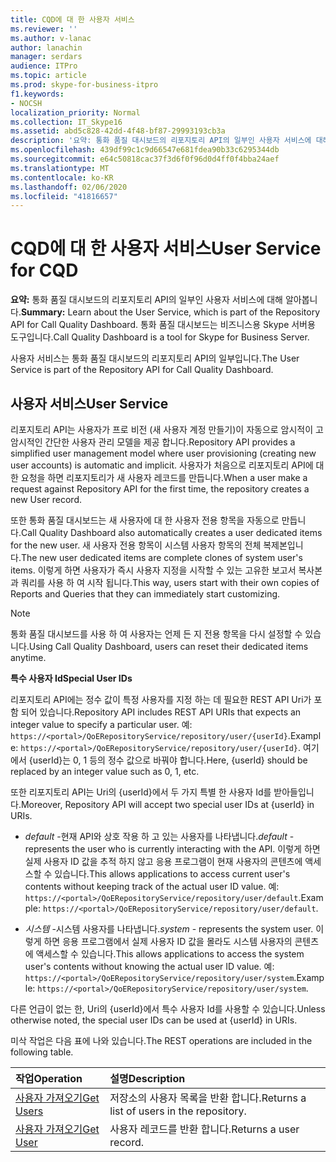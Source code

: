 ```yaml
---
title: CQD에 대 한 사용자 서비스
ms.reviewer: ''
ms.author: v-lanac
author: lanachin
manager: serdars
audience: ITPro
ms.topic: article
ms.prod: skype-for-business-itpro
f1.keywords:
- NOCSH
localization_priority: Normal
ms.collection: IT_Skype16
ms.assetid: abd5c828-42dd-4f48-bf87-29993193cb3a
description: '요약: 통화 품질 대시보드의 리포지토리 API의 일부인 사용자 서비스에 대해 알아봅니다. 통화 품질 대시보드는 비즈니스용 Skype 서버용 도구입니다.'
ms.openlocfilehash: 439df99c1c9d66547e681fdea90b33c6295344db
ms.sourcegitcommit: e64c50818cac37f3d6f0f96d0d4ff0f4bba24aef
ms.translationtype: MT
ms.contentlocale: ko-KR
ms.lasthandoff: 02/06/2020
ms.locfileid: "41816657"
---
```

# <a name="user-service-for-cqd"></a><span data-ttu-id="9bed4-104">CQD에 대 한 사용자 서비스</span><span class="sxs-lookup"><span data-stu-id="9bed4-104">User Service for CQD</span></span>
 
<span data-ttu-id="9bed4-105">**요약:** 통화 품질 대시보드의 리포지토리 API의 일부인 사용자 서비스에 대해 알아봅니다.</span><span class="sxs-lookup"><span data-stu-id="9bed4-105">**Summary:** Learn about the User Service, which is part of the Repository API for Call Quality Dashboard.</span></span> <span data-ttu-id="9bed4-106">통화 품질 대시보드는 비즈니스용 Skype 서버용 도구입니다.</span><span class="sxs-lookup"><span data-stu-id="9bed4-106">Call Quality Dashboard is a tool for Skype for Business Server.</span></span>
  
<span data-ttu-id="9bed4-107">사용자 서비스는 통화 품질 대시보드의 리포지토리 API의 일부입니다.</span><span class="sxs-lookup"><span data-stu-id="9bed4-107">The User Service is part of the Repository API for Call Quality Dashboard.</span></span>
  
## <a name="user-service"></a><span data-ttu-id="9bed4-108">사용자 서비스</span><span class="sxs-lookup"><span data-stu-id="9bed4-108">User Service</span></span>

<span data-ttu-id="9bed4-109">리포지토리 API는 사용자가 프로 비전 (새 사용자 계정 만들기)이 자동으로 암시적이 고 암시적인 간단한 사용자 관리 모델을 제공 합니다.</span><span class="sxs-lookup"><span data-stu-id="9bed4-109">Repository API provides a simplified user management model where user provisioning (creating new user accounts) is automatic and implicit.</span></span> <span data-ttu-id="9bed4-110">사용자가 처음으로 리포지토리 API에 대 한 요청을 하면 리포지토리가 새 사용자 레코드를 만듭니다.</span><span class="sxs-lookup"><span data-stu-id="9bed4-110">When a user make a request against Repository API for the first time, the repository creates a new User record.</span></span> 
  
<span data-ttu-id="9bed4-111">또한 통화 품질 대시보드는 새 사용자에 대 한 사용자 전용 항목을 자동으로 만듭니다.</span><span class="sxs-lookup"><span data-stu-id="9bed4-111">Call Quality Dashboard also automatically creates a user dedicated items for the new user.</span></span> <span data-ttu-id="9bed4-112">새 사용자 전용 항목이 시스템 사용자 항목의 전체 복제본입니다.</span><span class="sxs-lookup"><span data-stu-id="9bed4-112">The new user dedicated items are complete clones of system user's items.</span></span> <span data-ttu-id="9bed4-113">이렇게 하면 사용자가 즉시 사용자 지정을 시작할 수 있는 고유한 보고서 복사본과 쿼리를 사용 하 여 시작 됩니다.</span><span class="sxs-lookup"><span data-stu-id="9bed4-113">This way, users start with their own copies of Reports and Queries that they can immediately start customizing.</span></span> 
  
> [!NOTE]
> <span data-ttu-id="9bed4-114">통화 품질 대시보드를 사용 하 여 사용자는 언제 든 지 전용 항목을 다시 설정할 수 있습니다.</span><span class="sxs-lookup"><span data-stu-id="9bed4-114">Using Call Quality Dashboard, users can reset their dedicated items anytime.</span></span> 
  
 <span data-ttu-id="9bed4-115">**특수 사용자 Id**</span><span class="sxs-lookup"><span data-stu-id="9bed4-115">**Special User IDs**</span></span>
  
<span data-ttu-id="9bed4-116">리포지토리 API에는 정수 값이 특정 사용자를 지정 하는 데 필요한 REST API Uri가 포함 되어 있습니다.</span><span class="sxs-lookup"><span data-stu-id="9bed4-116">Repository API includes REST API URIs that expects an integer value to specify a particular user.</span></span> <span data-ttu-id="9bed4-117">예: `https://<portal>/QoERepositoryService/repository/user/{userId}`.</span><span class="sxs-lookup"><span data-stu-id="9bed4-117">Example:  `https://<portal>/QoERepositoryService/repository/user/{userId}`.</span></span> <span data-ttu-id="9bed4-118">여기에서 {userId}는 0, 1 등의 정수 값으로 바꿔야 합니다.</span><span class="sxs-lookup"><span data-stu-id="9bed4-118">Here, {userId} should be replaced by an integer value such as 0, 1, etc.</span></span>
  
<span data-ttu-id="9bed4-119">또한 리포지토리 API는 Uri의 {userId}에서 두 가지 특별 한 사용자 Id를 받아들입니다.</span><span class="sxs-lookup"><span data-stu-id="9bed4-119">Moreover, Repository API will accept two special user IDs at {userId} in URIs.</span></span>
  
-  <span data-ttu-id="9bed4-120">*default* -현재 API와 상호 작용 하 고 있는 사용자를 나타냅니다.</span><span class="sxs-lookup"><span data-stu-id="9bed4-120">*default*  - represents the user who is currently interacting with the API.</span></span> <span data-ttu-id="9bed4-121">이렇게 하면 실제 사용자 ID 값을 추적 하지 않고 응용 프로그램이 현재 사용자의 콘텐츠에 액세스할 수 있습니다.</span><span class="sxs-lookup"><span data-stu-id="9bed4-121">This allows applications to access current user's contents without keeping track of the actual user ID value.</span></span> <span data-ttu-id="9bed4-122">예: `https://<portal>/QoERepositoryService/repository/user/default`.</span><span class="sxs-lookup"><span data-stu-id="9bed4-122">Example: `https://<portal>/QoERepositoryService/repository/user/default`.</span></span>
    
-  <span data-ttu-id="9bed4-123">*시스템* -시스템 사용자를 나타냅니다.</span><span class="sxs-lookup"><span data-stu-id="9bed4-123">*system*  - represents the system user.</span></span> <span data-ttu-id="9bed4-124">이렇게 하면 응용 프로그램에서 실제 사용자 ID 값을 몰라도 시스템 사용자의 콘텐츠에 액세스할 수 있습니다.</span><span class="sxs-lookup"><span data-stu-id="9bed4-124">This allows applications to access the system user's contents without knowing the actual user ID value.</span></span> <span data-ttu-id="9bed4-125">예: `https://<portal>/QoERepositoryService/repository/user/system`.</span><span class="sxs-lookup"><span data-stu-id="9bed4-125">Example: `https://<portal>/QoERepositoryService/repository/user/system`.</span></span>
    
<span data-ttu-id="9bed4-126">다른 언급이 없는 한, Uri의 {userId}에서 특수 사용자 Id를 사용할 수 있습니다.</span><span class="sxs-lookup"><span data-stu-id="9bed4-126">Unless otherwise noted, the special user IDs can be used at {userId} in URIs.</span></span> 
  
<span data-ttu-id="9bed4-127">미삭 작업은 다음 표에 나와 있습니다.</span><span class="sxs-lookup"><span data-stu-id="9bed4-127">The REST operations are included in the following table.</span></span>
  
|<span data-ttu-id="9bed4-128">**작업**</span><span class="sxs-lookup"><span data-stu-id="9bed4-128">**Operation**</span></span>|<span data-ttu-id="9bed4-129">**설명**</span><span class="sxs-lookup"><span data-stu-id="9bed4-129">**Description**</span></span>|
|:-----|:-----|
|[<span data-ttu-id="9bed4-130">사용자 가져오기</span><span class="sxs-lookup"><span data-stu-id="9bed4-130">Get Users</span></span>](get-users.md) <br/> |<span data-ttu-id="9bed4-131">저장소의 사용자 목록을 반환 합니다.</span><span class="sxs-lookup"><span data-stu-id="9bed4-131">Returns a list of users in the repository.</span></span>  <br/> |
|[<span data-ttu-id="9bed4-132">사용자 가져오기</span><span class="sxs-lookup"><span data-stu-id="9bed4-132">Get User</span></span>](get-user.md) <br/> |<span data-ttu-id="9bed4-133">사용자 레코드를 반환 합니다.</span><span class="sxs-lookup"><span data-stu-id="9bed4-133">Returns a user record.</span></span>  <br/> |
   

